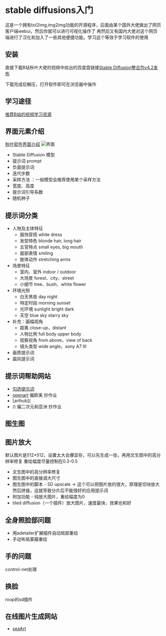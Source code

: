 # stable diffusions入门
这是一个拥有txt2img,img2img功能的开源程序，后面由某个国外大佬做出了网页客户端webui，然后你就可以进行可视化操作了
再然后又有国内大佬对这个网页端进行了汉化和加入了一些其他便捷功能。学习这个等效于学习软件的使用

## 安装
直接下载B站秋叶大佬的视频中给出的百度盘链接[Stable Diffusion整合包v4.2发布](https://www.bilibili.com/video/BV1iM4y1y7oA/)

下载完成后解压，打开软件即可在浏览器中操作

## 学习途径
[推荐B站的视频学习资源](https://space.bilibili.com/1814756990/channel/collectiondetail?sid=1285674)

## 界面元素介绍
[秋叶软件界面介绍](https://www.bilibili.com/read/cv22661198)
![界面](https://i0.hdslb.com/bfs/article/watermark/58e248f667f8932526774d1835ccf8f3f25d7009.png@1256w_630h_!web-article-pic.avif)

- Stable Diffusion 模型
- 提示词 prompt
- 负面提示词
- 迭代步数
- 采样方法 ：一般模型会推荐使用某个采样方法
- 宽度、高度
- 提示词引导系数
- 随机种子

## 提示词分类
- 人物及主体特征
    - 服饰穿搭 white dress
    - 发型特色 blonde hair, long hair
    - 五官特点 small eyes, big mouth
    - 面部表情 smiling
    - 肢体动作 stretching arms
- 场景特征
    - 室内、室外 indoor / outdoor
    - 大场景 forest、city、street
    - 小细节 tree、bush、white flower
- 环境光照
    - 白天黑夜 day night
    - 特定时段 morning sunset
    - 光环境 sunlight bright dark
    - 天空 blue sky starry sky
- 补充：画幅视角
    - 距离 close-up，distant
    - 人物比例 full body upper body
    - 观察视角 from above，view of back
    - 镜头类型 wide angle，sony A7 Ⅲ
- 画质提示词
- 画风提示词

## 提示词帮助网站
- [勾选提示词](https://ai.dawnmark.cn/) 
- [openart](https://openart.ai/) 偏欧美 抄作业
- [arthub](
- /)  偏二次元和亚洲 抄作业

## 图生图

## 图片放大
默认图片是512*512，设置太大会爆显存，可以先生成一张，再用文生图中的高分辨率修复
重绘幅度尽量控制在0.3-0.5
- 文生图中的高分辨率修复
- 图生图中的直接调大尺寸
- 图生图中的脚本 - SD upscale -> 这个可以把图片放的很大，原理是切块放大然后拼接，这就导致分片后不能很好的应用提示词
- 附加功能 - 纯放大图片，重绘幅度为0
- tiled diffusion（一个插件）放大图片，速度最快，效果也和好

## 全身照脸部问题
- 用adetailer扩展插件自动局部重绘
- 手动布局蒙蔽重绘

## 手的问题
control-net处理

## 换脸
roop的sd插件

## 在线图片生成网站
- [seaArt](https://www.seaart.ai/home)
